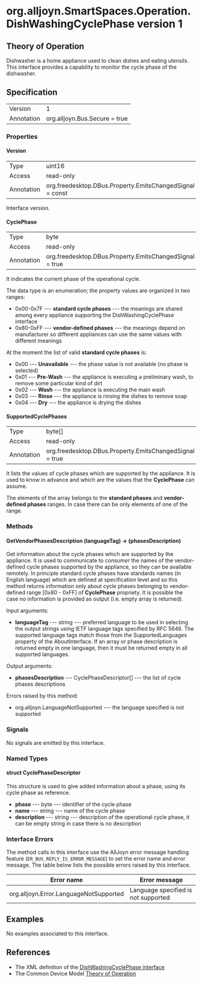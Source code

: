 # org.alljoyn.SmartSpaces.Operation.DishWashingCyclePhase version 1

## Theory of Operation

Dishwasher is a home appliance used to clean dishes and eating utensils.  This
interface provides a capability to monitor the cycle phase of the dishwasher.

## Specification

|            |                               |
| ---------- | ----------------------------- |
| Version    | 1                             |
| Annotation | org.alljoyn.Bus.Secure = true |

### Properties

#### Version

|            |                                                                |
|------------|----------------------------------------------------------------|
| Type       | uint16                                                         |
| Access     | read-only                                                      |
| Annotation | org.freedesktop.DBus.Property.EmitsChangedSignal = const       |

Interface version.

#### CyclePhase

|            |                                                         |
| ---------- | ------------------------------------------------------- |
| Type       | byte                                                    |
| Access     | read-only                                               |
| Annotation | org.freedesktop.DBus.Property.EmitsChangedSignal = true |

It indicates the current phase of the operational cycle.

The data type is an enumeration; the property values are organized in two
ranges:

  * 0x00-0x7F --- **standard cycle phases** --- the meanings are shared among
    every appliance supporting the DishWashingCyclePhase interface
  * 0x80-0xFF --- **vendor-defined phases** --- the meanings depend on
    manufacturer so different appliances can use the same values with different
    meanings

At the moment the list of valid **standard cycle phases** is:
  * 0x00 --- **Unavailable** --- the phase value is not available (no phase is
    selected)
  * 0x01 --- **Pre-Wash** --- the appliance is executing a preliminary wash, to
    remove some particular kind of dirt
  * 0x02 --- **Wash** --- the appliance is executing the main wash
  * 0x03 --- **Rinse** --- the appliance is rinsing the dishes to remove soap
  * 0x04 --- **Dry** --- the appliance is drying the dishes

#### SupportedCyclePhases

|            |                                                          |
| ---------- | -------------------------------------------------------- |
| Type       | byte[]                                                   |
| Access     | read-only                                                |
| Annotation | org.freedesktop.DBus.Property.EmitsChangedSignal = true  |

It lists the values of cycle phases which are supported by the appliance.
It is used to know in advance and which are the values that the **CyclePhase**
can assume.

The elements of the array belongs to the **standard phases** and
**vendor-defined phases** ranges. In case there can be only elements of one of
the range.


### Methods


#### GetVendorPhasesDescription (languageTag) -> (phasesDescription)

Get information about the cycle phases which are supported by the appliance.
It is used to communicate to _consumer_ the names of the vendor-defined cycle
phases supported by the appliance, so they can be available remotely.
In principle standard cycle phases have standards names (in English language)
which are defined at specification level and so this method returns information
only about cycle phases belonging to vendor-defined range [0x80 - 0xFF] of
**CyclePhase** propriety.
It is possible the case no information is provided as output (i.e. empty array
is returned).


Input arguments:

  * **languageTag** --- string --- preferred language to be used in selecting 
the output strings using IETF language tags specified by RFC 5646.  The supported 
language tags match those from the SupportedLanguages property of the 
AboutInterface.  If an array or phase description is returned empty in one 
language, then it must be returned empty in all supported languages.

Output arguments:

  * **phasesDescription** --- CyclePhaseDescriptor[] --- the list of cycle phases
    descriptions

Errors raised by this method:

  * org.alljoyn.LanguageNotSupported --- the language specified is not supported

### Signals

No signals are emitted by this interface.

### Named Types

#### struct CyclePhaseDescriptor

This structure is used to give added information about a phase, using its
cycle phase as reference.

  * **phase** --- byte --- identifier of the cycle phase
  * **name** --- string --- name of the cycle phase
  * **description** --- string --- description of the operational cycle phase,
    it can be empty string in case there is no description

### Interface Errors

The method calls in this interface use the AllJoyn error message handling
feature (`ER_BUS_REPLY_IS_ERROR_MESSAGE`) to set the error name and error
message. The table below lists the possible errors raised by this interface.

| Error name                                                    | Error message                                     |
|---------------------------------------------------------------|---------------------------------------------------|
| org.alljoyn.Error.LanguageNotSupported                        | Language specified is not supported               |

## Examples

No examples associated to this interface.

## References

  * The XML definition of the [DishWashingCyclePhase interface](DishWashingCyclePhase-v1.xml)
  * The Common Device Model [Theory of Operation](/org.alljoyn.SmartSpaces/theory-of-operation-v1)
